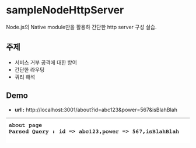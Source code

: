# sampleNodeHttpServer

Node.js의 Native module만을 활용하 간단한 http server 구성 실습.

## 주제

- 서비스 거부 공격에 대한 방어
- 간단한 라우팅
- 쿼리 해석

## Demo

- **url :** http://localhost:3001/about?id=abc123&power=567&isBlahBlah

!["demo capture"](images/demo.jpg)
